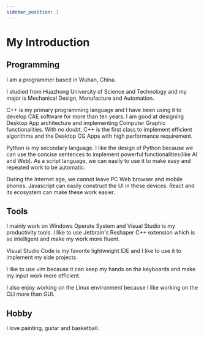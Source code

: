 ```yaml
---
sidebar_position: 1
---
```


# My Introduction

## Programming

I am a programmer based in Wuhan, China.

I studied from Huazhong University of Science and Technology and my major is Mechanical Design, Manufacture and Automation.

C++ is my primary programming language and I have been using it to develop CAE software for more than ten years. I am good at designing Desktop App architecture and implementing Computer Graphic functionalities. With no doubt, C++ is the first class to
implement efficient algorithms and the Desktop CG Apps with high performance requirement.

Python is my secondary language. I like the design of Python because we can use the concise sentences to implement powerful functionalities(like AI and Web). As a script language, we can easily to use it to make easy and repeated work to be automatic.

During the Internet age, we cannot leave PC Web browser and mobile phones. Javascript can easily construct the UI in these devices. React and its ecosystem can make these work easier.

## Tools

I mainly work on Windows Operate System and Visual Studio is my productivity tools. I like to use Jetbrain's Reshaper C++ extension which is so intelligent and make my work more fluent.

Visual Studio Code is my favorite lightweight IDE and I like to use it to implement my side projects.

I like to use vim because it can keep my hands on the keyboards and make my input work more efficient.

I also enjoy working on the Linux environment because I like working on the CLI more than GUI. 

## Hobby

I love painting, guitar and basketball.
